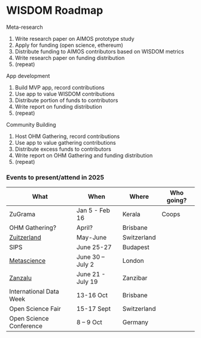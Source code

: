 # WISDOM Roadmap

Meta-research
1. Write research paper on AIMOS prototype study
2. Apply for funding (open science, ethereum)
3. Distribute funding to AIMOS contributors based on WISDOM metrics
4. Write research paper on funding distribution
5. (repeat)

App development
1. Build MVP app, record contributions
2. Use app to value WISDOM contributions
3. Distribute portion of funds to contributors
4. Write report on funding distribution
5. (repeat)

Community Building
1. Host OHM Gathering, record contributions
2. Use app to value gathering contributions
3. Distribute excess funds to contributors
4. Write report on OHM Gathering and funding distribution
5. (repeat)


### Events to present/attend in 2025

| What    | When | Where | Who going? |
| --- | --- | --- | --- |
| ZuGrama | Jan 5 - Feb 16 | Kerala | Coops | 
| OHM Gathering? | April? | Brisbane | 
| [Zuitzerland](https://zuitzerland.ch/) | May-June | Switzerland |
| SIPS | June 25-27 | Budapest |
| [Metascience](https://metascience.info/) | June 30 – July 2 | London |
| [Zanzalu](https://lu.ma/1kzrdu3s) | June 21 - July 19 | Zanzibar |
| International Data Week | 13-16 Oct | Brisbane |
| Open Science Fair | 15-17 Sept | Switzerland |
| Open Science Conference| 8 – 9 Oct | Germany |
